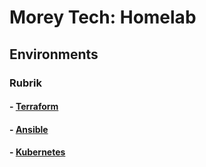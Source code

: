 # Morey Tech: Homelab
## Environments
### Rubrik
#### - [Terraform](terraform/rubrik/README.md)
#### - [Ansible](ansible/rubrik/README.md)
#### - [Kubernetes](kubernetes/rubrik/README.md)